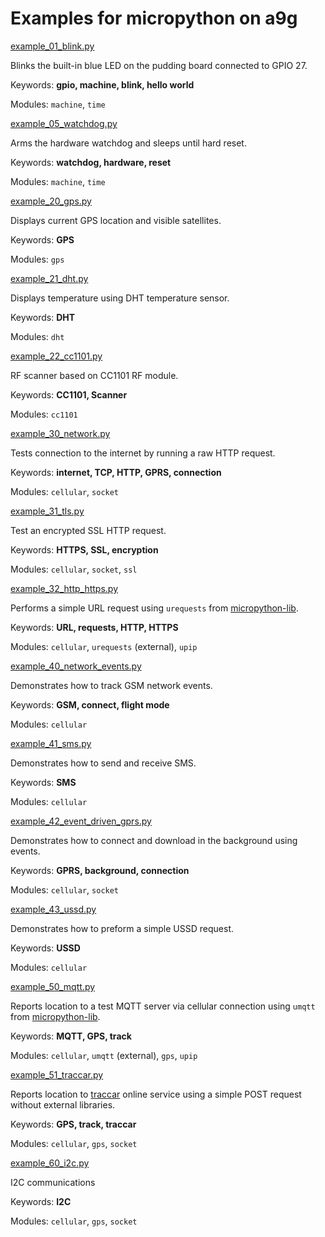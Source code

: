 Examples for micropython on a9g
===============================

[example_01_blink.py](example_01_blink.py)

Blinks the built-in blue LED on the pudding board connected to GPIO 27.

Keywords: **gpio, machine, blink, hello world**

Modules: `machine`, `time`

[example_05_watchdog.py](example_05_watchdog.py)

Arms the hardware watchdog and sleeps until hard reset.

Keywords: **watchdog, hardware, reset**

Modules: `machine`, `time`

[example_20_gps.py](example_20_gps.py)

Displays current GPS location and visible satellites.

Keywords: **GPS**

Modules: `gps`

[example_21_dht.py](example_21_dht.py)

Displays temperature using DHT temperature sensor.

Keywords: **DHT**

Modules: `dht`

[example_22_cc1101.py](example_22_cc1101.py)

RF scanner based on CC1101 RF module.

Keywords: **CC1101, Scanner**

Modules: `cc1101`

[example_30_network.py](example_30_network.py)

Tests connection to the internet by running a raw HTTP request.

Keywords: **internet, TCP, HTTP, GPRS, connection**

Modules: `cellular`, `socket`

[example_31_tls.py](example_31_tls.py)

Test an encrypted SSL HTTP request.

Keywords: **HTTPS, SSL, encryption**

Modules: `cellular`, `socket`, `ssl`

[example_32_http_https.py](example_32_http_https.py)

Performs a simple URL request using `urequests` from [micropython-lib](https://github.com/micropython/micropython-lib).

Keywords: **URL, requests, HTTP, HTTPS**

Modules: `cellular`, `urequests` (external), `upip`

[example_40_network_events.py](example_40_network_events.py)

Demonstrates how to track GSM network events.

Keywords: **GSM, connect, flight mode**

Modules: `cellular`

[example_41_sms.py](example_41_sms.py)

Demonstrates how to send and receive SMS.

Keywords: **SMS**

Modules: `cellular`

[example_42_event_driven_gprs.py](example_42_event_driven_gprs.py)

Demonstrates how to connect and download in the background using events.

Keywords: **GPRS, background, connection**

Modules: `cellular`, `socket`

[example_43_ussd.py](example_43_ussd.py)

Demonstrates how to preform a simple USSD request.

Keywords: **USSD**

Modules: `cellular`

[example_50_mqtt.py](example_50_mqtt.py)

Reports location to a test MQTT server via cellular connection using `umqtt` from [micropython-lib](https://github.com/micropython/micropython-lib).

Keywords: **MQTT, GPS, track**

Modules: `cellular`, `umqtt` (external), `gps`, `upip`

[example_51_traccar.py](example_51_traccar.py)

Reports location to [traccar](https://www.traccar.org/) online service using a simple POST request without external libraries.

Keywords: **GPS, track, traccar**

Modules: `cellular`, `gps`, `socket`

[example_60_i2c.py](example_60_i2c.py)

I2C communications

Keywords: **I2C**

Modules: `cellular`, `gps`, `socket`

